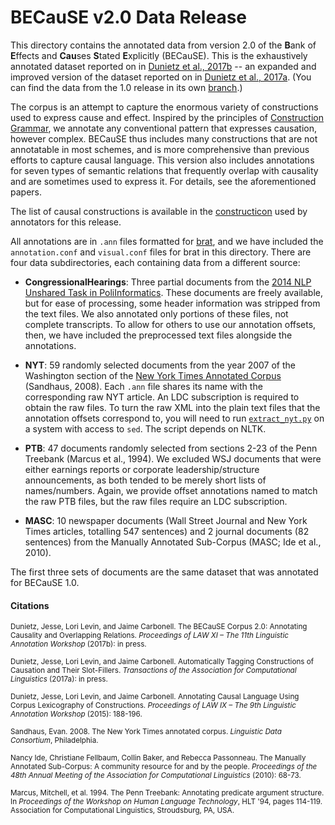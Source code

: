 # BECauSE v2.0 Data Release

This directory contains the annotated data from version 2.0 of the **B**ank of **E**ffects and **Cau**ses **S**tated **E**xplicitly (BECauSE). This is the exhaustively annotated dataset reported on in [Dunietz et al., 2017b](http://www.cs.cmu.edu/~jdunietz/publications/because-v2.pdf) -- an expanded and improved version of the dataset reported on in [Dunietz et al., 2017a](http://www.cs.cmu.edu/~jdunietz/publications/causeway-system.pdf). (You can find the data from the 1.0 release in its own [branch](https://github.com/duncanka/BECauSE/tree/1.0).)

The corpus is an attempt to capture the enormous variety of constructions used to express cause and effect. Inspired by the principles of [Construction Grammar](https://en.wikipedia.org/wiki/Construction_grammar), we annotate any conventional pattern that expresses causation, however complex. BECauSE thus includes many constructions that are not annotatable in most schemes, and is more comprehensive than previous efforts to capture causal language. This version also includes annotations for seven types of semantic relations that frequently overlap with causality and are sometimes used to express it. For details, see the aforementioned papers.

The list of causal constructions is available in the [constructicon](https://docs.google.com/spreadsheets/d/1oGmrdLIruo32okPcFSCERupOuepiPwSD96H_WVTq10E/edit) used by annotators for this release.

All annotations are in `.ann` files formatted for [brat](http://brat.nlplab.org/), and we have included the `annotation.conf` and `visual.conf` files for brat in this directory. There are four data subdirectories, each containing data from a different source:

* **CongressionalHearings**: Three partial documents from the [2014 NLP Unshared Task in PoliInformatics](https://sites.google.com/site/unsharedtask2014/). These documents are freely available, but for ease of processing, some header information was stripped from the text files. We also annotated only portions of these files, not complete transcripts. To allow for others to use our annotation offsets, then, we have included the preprocessed text files alongside the annotations.

* **NYT**: 59 randomly selected documents from the year 2007 of the Washington section of the [New York Times Annotated Corpus](https://catalog.ldc.upenn.edu/ldc2008t19) (Sandhaus, 2008). Each `.ann` file shares its name with the corresponding raw NYT article. An LDC subscription is required to obtain the raw files. To turn the raw XML into the plain text files that the annotation offsets correspond to, you will need to run [`extract_nyt.py`](scripts/extract_nyt.py) on a system with access to `sed`. The script depends on NLTK.

* **PTB**: 47 documents randomly selected from sections 2-23 of the Penn Treebank (Marcus et al., 1994). We excluded WSJ documents that were either earnings reports or corporate leadership/structure announcements, as both tended to be merely short lists of names/numbers. Again, we provide offset annotations named to match the raw PTB files, but the raw files require an LDC subscription.

* **MASC**: 10 newspaper documents (Wall Street Journal and New York Times articles, totalling 547 sentences) and 2 journal documents (82 sentences) from the Manually Annotated Sub-Corpus (MASC; Ide et al., 2010).

The first three sets of documents are the same dataset that was annotated for BECauSE 1.0.

#### Citations

<sub>Dunietz, Jesse, Lori Levin, and Jaime Carbonell. The BECauSE Corpus 2.0: Annotating Causality and Overlapping Relations. *Proceedings of LAW XI – The 11th Linguistic Annotation Workshop* (2017b): in press.</sub>

<sub>Dunietz, Jesse, Lori Levin, and Jaime Carbonell. Automatically Tagging Constructions of Causation and Their Slot-Fillers. *Transactions of the Association for Computational Linguistics* (2017a): in press.</sub>

<sub>Dunietz, Jesse, Lori Levin, and Jaime Carbonell. Annotating Causal Language Using Corpus Lexicography of Constructions. *Proceedings of LAW IX – The 9th Linguistic Annotation Workshop* (2015): 188-196.</sub>

<sub>Sandhaus, Evan. 2008. The New York Times annotated corpus. *Linguistic Data Consortium*, Philadelphia.</sub>

<sub>Nancy Ide, Christiane Fellbaum, Collin Baker, and Rebecca Passonneau. The Manually Annotated Sub-Corpus: A community resource for and by the people. *Proceedings of the 48th Annual Meeting of the Association for Computational Linguistics* (2010): 68-73.</sub>

<sub>Marcus, Mitchell, et al. 1994. The Penn Treebank: Annotating predicate argument structure. In *Proceedings of the Workshop on Human Language Technology*, HLT '94, pages 114-119. Association for Computational Linguistics, Stroudsburg, PA, USA.</sub>
